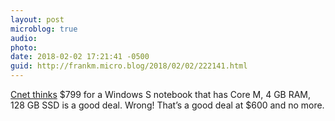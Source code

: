 ```yaml
---
layout: post
microblog: true
audio: 
photo: 
date: 2018-02-02 17:21:41 -0500
guid: http://frankm.micro.blog/2018/02/02/222141.html
---
```

 [Cnet thinks](https://www.cnet.com/news/microsoft-surface-laptop-sale/) $799 for a Windows S notebook that has Core M, 4 GB RAM, 128 GB SSD is a good deal. Wrong! That’s a good deal at $600 and no more. 
